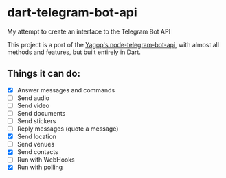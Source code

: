 # dart-telegram-bot-api
My attempt to create an interface to the Telegram Bot API

This project is a port of the [Yagop's node-telegram-bot-api](https://github.com/yagop/node-telegram-bot-api/), with almost all methods and features, but built entirely in Dart.

## Things it can do:

- [x] Answer messages and commands
- [ ] Send audio
- [ ] Send video
- [ ] Send documents
- [ ] Send stickers
- [ ] Reply messages (quote a message)
- [x] Send location
- [ ] Send venues
- [x] Send contacts
- [ ] Run with WebHooks
- [x] Run with polling
